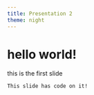 ```yaml
---
title: Presentation 2
theme: night
---
```

# hello world!

this is the first slide

<!--s-->

```
This slide has code on it!
```
